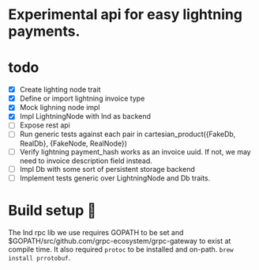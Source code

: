# Experimental api for easy lightning payments.

# todo

- [x] Create lighting node trait
- [x] Define or import lightning invoice type
- [x] Mock lighning node impl
- [x] Impl LightningNode with lnd as backend
- [ ] Expose rest api
- [ ] Run generic tests against each pair in cartesian_product({FakeDb, RealDb}, {FakeNode, RealNode})
- [ ] Verify lightning payment_hash works as an invoice uuid. If not, we may need to invoice description field instead.
- [ ] Impl Db with some sort of persistent storage backend
- [ ] Implement tests generic over LightningNode and Db traits.

# Build setup 🤮

The lnd rpc lib we use requires GOPATH to be set and
$GOPATH/src/github.com/grpc-ecosystem/grpc-gateway to exist at compile time.
It also required `protoc` to be installed and on-path. `brew install prrotobuf`.
